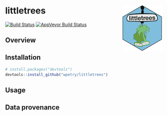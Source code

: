 
<!-- README.md is generated from README.Rmd. Please edit that file -->

# littletrees <img src="man/figures/logo.png" align="right" />

[![Build
Status](https://travis-ci.org/wpetry/littletrees.svg?branch=master)](https://travis-ci.org/wpetry/littletrees)
[![AppVeyor Build
Status](https://ci.appveyor.com/api/projects/status/github/wpetry/littletrees?branch=master&svg=true)](https://ci.appveyor.com/project/wpetry/littletrees)

## Overview

## Installation

``` r
# install.packages("devtools")
devtools::install_github("wpetry/littletrees")
```

## Usage

## Data provenance
